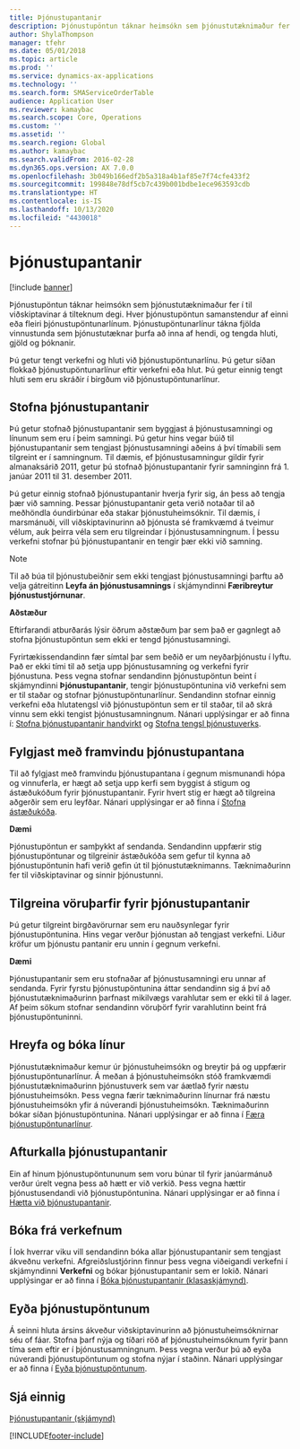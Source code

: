 ```yaml
---
title: Þjónustupantanir
description: Þjónustupöntun táknar heimsókn sem þjónustutæknimaður fer í til viðskiptavinar á tilteknum degi.
author: ShylaThompson
manager: tfehr
ms.date: 05/01/2018
ms.topic: article
ms.prod: ''
ms.service: dynamics-ax-applications
ms.technology: ''
ms.search.form: SMAServiceOrderTable
audience: Application User
ms.reviewer: kamaybac
ms.search.scope: Core, Operations
ms.custom: ''
ms.assetid: ''
ms.search.region: Global
ms.author: kamaybac
ms.search.validFrom: 2016-02-28
ms.dyn365.ops.version: AX 7.0.0
ms.openlocfilehash: 3b049b166edf2b5a318a4b1af85e7f74cfe433f2
ms.sourcegitcommit: 199848e78df5cb7c439b001bdbe1ece963593cdb
ms.translationtype: HT
ms.contentlocale: is-IS
ms.lasthandoff: 10/13/2020
ms.locfileid: "4430018"
---
```

# <a name="service-orders"></a>Þjónustupantanir   

[!include [banner](../includes/banner.md)]


Þjónustupöntun táknar heimsókn sem þjónustutæknimaður fer í til viðskiptavinar á tilteknum degi. Hver þjónustupöntun samanstendur af einni eða fleiri þjónustupöntunarlínum. Þjónustupöntunarlínur tákna fjölda vinnustunda sem þjónustutæknar þurfa að inna af hendi, og tengda hluti, gjöld og þóknanir.

Þú getur tengt verkefni og hluti við þjónustupöntunarlínu. Þú getur síðan flokkað þjónustupöntunarlínur eftir verkefni eða hlut. Þú getur einnig tengt hluti sem eru skráðir í birgðum við þjónustupöntunarlínur.

## <a name="create-service-orders"></a>Stofna þjónustupantanir

Þú getur stofnað þjónustupantanir sem byggjast á þjónustusamningi og línunum sem eru í þeim samningi. Þú getur hins vegar búið til þjónustupantanir sem tengjast þjónustusamningi aðeins á því tímabili sem tilgreint er í samningnum. Til dæmis, ef þjónustusamningur gildir fyrir almanaksárið 2011, getur þú stofnað þjónustupantanir fyrir samninginn frá 1. janúar 2011 til 31. desember 2011.

Þú getur einnig stofnað þjónustupantanir hverja fyrir sig, án þess að tengja þær við samning. Þessar þjónustupantanir geta verið notaðar til að meðhöndla óundirbúnar eða stakar þjónustuheimsóknir. Til dæmis, í marsmánuði, vill viðskiptavinurinn að þjónusta sé framkvæmd á tveimur vélum, auk þeirra véla sem eru tilgreindar í þjónustusamningnum. Í þessu verkefni stofnar þú þjónustupantanir en tengir þær ekki við samning.


> [!NOTE]
> <P>Til að búa til þjónustubeiðnir sem ekki tengjast þjónustusamningi þarftu að velja gátreitinn <STRONG>Leyfa án þjónustusamnings</STRONG> í skjámyndinni <STRONG>Færibreytur þjónustustjórnunar</STRONG>.</P>

**Aðstæður**

Eftirfarandi atburðarás lýsir öðrum aðstæðum þar sem það er gagnlegt að stofna þjónustupöntun sem ekki er tengd þjónustusamningi.

Fyrirtækissendandinn fær símtal þar sem beðið er um neyðarþjónustu í lyftu. Það er ekki tími til að setja upp þjónustusamning og verkefni fyrir þjónustuna. Þess vegna stofnar sendandinn þjónustupöntun beint í skjámyndinni **Þjónustupantanir**, tengir þjónustupöntunina við verkefni sem er til staðar og stofnar þjónustupöntunarlínur. Sendandinn stofnar einnig verkefni eða hlutatengsl við þjónustupöntun sem er til staðar, til að skrá vinnu sem ekki tengist þjónustusamningnum. Nánari upplýsingar er að finna í: [Stofna þjónustupantanir handvirkt](create-service-orders-manually.md) og [Stofna tengsl þjónustuverks](create-service-task-relations.md).

## <a name="monitor-the-progress-of-service-orders"></a>Fylgjast með framvindu þjónustupantana

Til að fylgjast með framvindu þjónustupantana í gegnum mismunandi hópa og vinnuferla, er hægt að setja upp kerfi sem byggist á stigum og ástæðukóðum fyrir þjónustupantanir. Fyrir hvert stig er hægt að tilgreina aðgerðir sem eru leyfðar. Nánari upplýsingar er að finna í [Stofna ástæðukóða](create-reason-codes.md).

**Dæmi**

Þjónustupöntun er samþykkt af sendanda. Sendandinn uppfærir stig þjónustupöntunar og tilgreinir ástæðukóða sem gefur til kynna að þjónustupöntunin hafi verið gefin út til þjónustutæknimanns. Tæknimaðurinn fer til viðskiptavinar og sinnir þjónustunni.

## <a name="specify-item-requirements-for-service-orders"></a>Tilgreina vöruþarfir fyrir þjónustupantanir

Þú getur tilgreint birgðavörurnar sem eru nauðsynlegar fyrir þjónustupöntunina. Hins vegar verður þjónustan að tengjast verkefni. Liður kröfur um þjónustu pantanir eru unnin í gegnum verkefni. 

**Dæmi**

Þjónustupantanir sem eru stofnaðar af þjónustusamningi eru unnar af sendanda. Fyrir fyrstu þjónustupöntunina áttar sendandinn sig á því að þjónustutæknimaðurinn þarfnast mikilvægs varahlutar sem er ekki til á lager. Af þeim sökum stofnar sendandinn vöruþörf fyrir varahlutinn beint frá þjónustupöntuninni.

## <a name="move-and-post-lines"></a>Hreyfa og bóka línur

Þjónustutæknimaður kemur úr þjónustuheimsókn og breytir þá og uppfærir þjónustupöntunarlínur. Á meðan á þjónustuheimsókn stóð framkvæmdi þjónustutæknimaðurinn þjónustuverk sem var áætlað fyrir næstu þjónustuheimsókn. Þess vegna færir tæknimaðurinn línurnar frá næstu þjónustuheimsókn yfir á núverandi þjónustuheimsókn. Tæknimaðurinn bókar síðan þjónustupöntunina. Nánari upplýsingar er að finna í [Færa þjónustupöntunarlínur](move-service-order-lines.md).

## <a name="cancel-service-orders"></a>Afturkalla þjónustupantanir

Ein af hinum þjónustupöntununum sem voru búnar til fyrir janúarmánuð verður úrelt vegna þess að hætt er við verkið. Þess vegna hættir þjónustusendandi við þjónustupöntunina. Nánari upplýsingar er að finna í [Hætta við þjónustupantanir](cancel-service-orders.md).

## <a name="post-from-projects"></a>Bóka frá verkefnum

Í lok hverrar viku vill sendandinn bóka allar þjónustupantanir sem tengjast ákveðnu verkefni. Afgreiðslustjórinn finnur þess vegna viðeigandi verkefni í skjámyndinni **Verkefni** og bókar þjónustupantanir sem er lokið. Nánari upplýsingar er að finna í [Bóka þjónustupantanir (klasaskjámynd)](https://technet.microsoft.com/library/aa574685\(v=ax.60\)).

## <a name="delete-service-orders"></a>Eyða þjónustupöntunum

Á seinni hluta ársins ákveður viðskiptavinurinn að þjónustuheimsóknirnar séu of fáar. Stofna þarf nýja og tíðari röð af þjónustuheimsóknum fyrir þann tíma sem eftir er í þjónustusamningnum. Þess vegna verður þú að eyða núverandi þjónustupöntunum og stofna nýjar í staðinn. Nánari upplýsingar er að finna í [Eyða þjónustupöntunum](delete-service-orders.md).

## <a name="see-also"></a>Sjá einnig

[Þjónustupantanir (skjámynd)](https://technet.microsoft.com/library/aa554361\(v=ax.60\))

  




[!INCLUDE[footer-include](../../includes/footer-banner.md)]